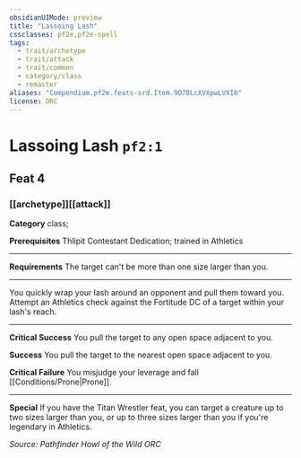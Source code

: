 ```yaml
---
obsidianUIMode: preview
title: "Lassoing Lash"
cssclasses: pf2e,pf2e-spell
tags:
  - trait/archetype
  - trait/attack
  - trait/common
  - category/class
  - remaster
aliases: "Compendium.pf2e.feats-srd.Item.9O7DLcXVXpwLVXI6"
license: ORC
---
```

# Lassoing Lash `pf2:1`
## Feat 4
### [[archetype]][[attack]]

**Category** class; 



**Prerequisites** Thlipit Contestant Dedication; trained in Athletics
* * *
**Requirements** The target can't be more than one size larger than you.

* * *

You quickly wrap your lash around an opponent and pull them toward you. Attempt an Athletics check against the Fortitude DC of a target within your lash's reach.

* * *

**Critical Success** You pull the target to any open space adjacent to you.

**Success** You pull the target to the nearest open space adjacent to you.

**Critical Failure** You misjudge your leverage and fall [[Conditions/Prone|Prone]].

* * *

**Special** If you have the Titan Wrestler feat, you can target a creature up to two sizes larger than you, or up to three sizes larger than you if you're legendary in Athletics.

*Source: Pathfinder Howl of the Wild*
*ORC*